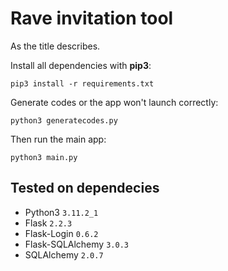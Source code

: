 # Rave invitation tool
As the title describes.

Install all dependencies with **pip3**:

`pip3 install -r requirements.txt`

Generate codes or the app won't launch correctly:

`python3 generatecodes.py`

Then run the main app:

`python3 main.py`

## Tested on dependecies
* Python3           `3.11.2_1`
* Flask             `2.2.3`
* Flask-Login       `0.6.2`
* Flask-SQLAlchemy  `3.0.3`
* SQLAlchemy        `2.0.7`